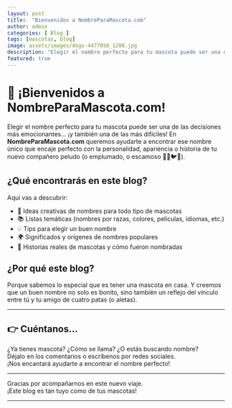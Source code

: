 ```yaml
---
layout: post
title:  "Bienvenidos a NombreParaMascota.com"
author: admin
categories: [ Blog ]
tags: [mascotas, blog]
image: assets/images/dogs-4477058_1280.jpg
description: "Elegir el nombre perfecto para tu mascota puede ser una de las decisiones más emocionantes"
featured: true
---
```

# 🐾 ¡Bienvenidos a NombreParaMascota.com!

Elegir el nombre perfecto para tu mascota puede ser una de las decisiones más emocionantes… ¡y también una de las más difíciles! En **NombreParaMascota.com** queremos ayudarte a encontrar ese nombre único que encaje perfecto con la personalidad, apariencia o historia de tu nuevo compañero peludo (o emplumado, o escamoso 🐶🐱🐦🐢).

## ¿Qué encontrarás en este blog?

Aquí vas a descubrir:

- 🐾 Ideas creativas de nombres para todo tipo de mascotas
- 📚 Listas temáticas (nombres por razas, colores, películas, idiomas, etc.)
- 💡 Tips para elegir un buen nombre
- 🌍 Significados y orígenes de nombres populares
- 📖 Historias reales de mascotas y cómo fueron nombradas

## ¿Por qué este blog?

Porque sabemos lo especial que es tener una mascota en casa. Y creemos que un buen nombre no solo es bonito, sino también un reflejo del vínculo entre tú y tu amigo de cuatro patas (o aletas).

---

## 👉 Cuéntanos…

¿Ya tienes mascota? ¿Cómo se llama? ¿O estás buscando nombre?  
Déjalo en los comentarios o escríbenos por redes sociales.  
¡Nos encantará ayudarte a encontrar el nombre perfecto!

---

Gracias por acompañarnos en este nuevo viaje.  
¡Este blog es tan tuyo como de tus mascotas!

---
